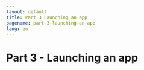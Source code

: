 ```yaml
---
layout: default
title: Part 3 Launching an app
pagename: part-3-launching-an-app
lang: en
---
```


# Part 3 - Launching an app